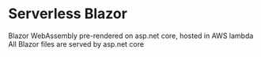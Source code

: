 # Serverless Blazor
Blazor WebAssembly pre-rendered on asp.net core, hosted in AWS lambda
All Blazor files are served by asp.net core
